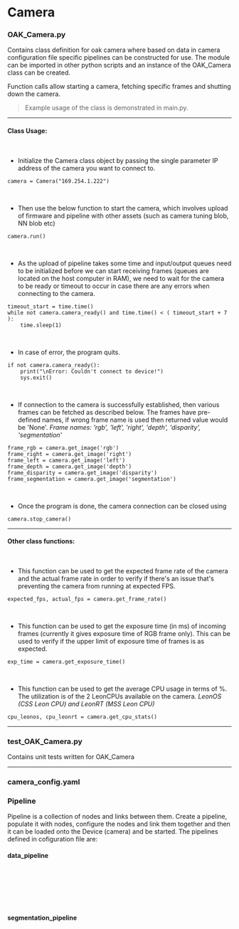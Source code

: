 # Camera

### OAK_Camera.py
Contains class definition for oak camera where based on data in camera configuration file specific pipelines can be constructed for use. The module can be imported in other python scripts and an instance of the OAK_Camera class can be created.

Function calls allow starting a camera, fetching specific frames and shutting down the camera.

> Example usage of the class is demonstrated in main.py.

***
#### Class Usage:
<br>

* Initialize the Camera class object by passing the single parameter IP address of the camera you want to connect to.
```
camera = Camera("169.254.1.222")
```
<br>

* Then use the below function to start the camera, which involves upload of firmware and pipeline with other assets (such as camera tuning blob, NN blob etc) 
```
camera.run()
```
<br>

* As the upload of pipeline takes some time and input/output queues need to be initialized before we can start receiving frames (queues are located on the host computer in RAM), we need to wait for the camera to be ready or timeout to occur in case there are any errors when connecting to the camera.
```
timeout_start = time.time()
while not camera.camera_ready() and time.time() < ( timeout_start + 7 ):
	time.sleep(1)
```
<br>

* In case of error, the program quits. 
```
if not camera.camera_ready():
	print("\nError: Couldn't connect to device!")
	sys.exit()
```
<br>

* If connection to the camera is successfully established, then various frames can be fetched as described below. The frames have pre-defined names, if wrong frame name is used then returned value would be 'None'. 
*Frame names: 'rgb', 'left', 'right', 'depth', 'disparity', 'segmentation'*
```  
frame_rgb = camera.get_image('rgb')
frame_right = camera.get_image('right')
frame_left = camera.get_image('left')
frame_depth = camera.get_image('depth')
frame_disparity = camera.get_image('disparity')
frame_segmentation = camera.get_image('segmentation')
```
<br>

* Once the program is done, the camera connection can be closed using
```
camera.stop_camera()
```

***
#### Other class functions:
<br>

* This function can be used to get the expected frame rate of the camera and the actual frame rate in order to verify if there's an issue that's preventing the camera from running at expected FPS.
```
expected_fps, actual_fps = camera.get_frame_rate()
```
<br>

* This function can be used to get the exposure time (in ms) of incoming frames (currently it gives exposure time of RGB frame only). This can be used to verify if the upper limit of exposure time of frames is as expected.
```
exp_time = camera.get_exposure_time()
```
<br>

* This function can be used to get the average CPU usage in terms of %. The utilization is of the 2 LeonCPUs available on the camera.
*LeonOS (CSS Leon CPU) and LeonRT (MSS Leon CPU)*
```
cpu_leonos, cpu_leonrt = camera.get_cpu_stats()
```

***
### test_OAK_Camera.py
Contains unit tests written for OAK_Camera

***
### camera_config.yaml




### Pipeline
Pipeline is a collection of nodes and links between them. Create a pipeline, populate it with nodes, configure the nodes and link them together and then it can be loaded onto the Device (camera) and be started. The pipelines defined in cofiguration file are:

#### data_pipeline
<br><br><br><br><br>


#### segmentation_pipeline
<br>
